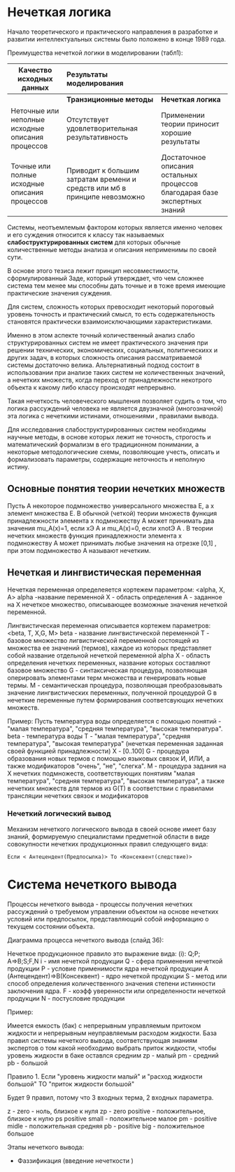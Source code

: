 # Нечеткая логика

Начало теоретического и практического направления в разработке и развитии интеллектуальных системы было положено в конце 1989 года. 

Преимущества нечеткой логики в моделировании (табл1):

|Качество исходных данных   |  Результаты моделирования     |                                   |
| --------------------------|:------------------            | :-----                            |
|                                                  |__Транзиционные методы__        |__Нечеткая логика__                |
|Неточные или неполные исходные описания процессов |Отсутствует удовлетворительная результативность | Применении теории приносит хорошие результаты |
|Точные или полные исходные описания процессов |Приводит к большим затратам времени и средств или мб в принципе  невозможно   |Достаточное описания остальных процессов благодарая базе экспертных знаний   | 

Системы, неотъемлемым фактором которых является именно человек и его суждения относится к классу так называемых __слабоструктурированных систем__ для которых обычные количественные методы анализа и описания неприменимы по своей сути. 

В основе этого тезиса лежит принцип несовместимости, сформулированный Заде, который утверждает, что чем сложнее система тем менее мы способны дать точные и в тоже время имеющие практические значения суждения. 

Для систем, сложность которых превосходит некоторый пороговый уровень точность и практический смысл, то есть содержательность становятся практически взаимоисключающими характеристиками. 

Именно в этом аспекте точный количественный анализ слабо структурированных систем не имеет практического значения при решении технических, экономических, социальных, политическихх и других задач, в которых сложность описания рассматриваемой системы достаточно велика. Альтернативный подход состоит в  использовании при анализе таких систем не количественных значений, а нечетких множеств, когда переход от принадлежности некотрого объекта к какому либо классу происходят непрерывно. 

Такая нечеткость человеческого мышления позволяет судить о том, что логика рассуждений человека не является двузначной (многозначной) эта логика с нечеткими истинами, отношениями , правилами вывода. 

Для исследования слабоструктурированных систем необходимы научные методы, в основе которых лежит не точность, строгость и математический формализм в его традиционном понимании, а некоторые методологические схемы, позволяющие учесть, описать и формализовать параметры, содержащие неточность и неполную истину. 

## Основные понятия теории нечетких множеств

Пусть А некоторое подмножество универсального множества E, а х элемент множества E. В обычной (четкой) теории множеств функция принадлежности элемента x подмножеству А может принимать два значения  mu_A(x)=1, если xЭ A и mu_A(x)=0, если xnotЭ A . В теории нечетких множеств функция принадлежности элемента x подмножеству A  может принимать любые значения на отрезке [0,1] , при этом подмножество А называют нечетким. 

## Нечеткая и лингвистическая переменная 

Нечеткая переменная определеяется кортежем параметром: <alpha, X, A>
alpha  -название переменной
X - область определения
A - заданное на X нечеткое множество, описывающее возможные значения нечеткой переменной. 

Лингвистическая переменная описывается кортежем параметров: 
<beta, T, X,G, M>
beta - название лингвистической переменной 
T - базовое множество лигвистической переменной состоящей из множества ее значений (термов), каждое из которых представляет собой название отдельной нечеткой переменной alpha
X - область определения нечетких переменных, название которых составляют базовое множество
G - синтаксическая процедура, позволяющая оперировать элементами терм множества и генерировать новые термы. 
M - семантическая процедура, позволяющая преобразовывать значение лингвистических переменных, полученной процедурой G в нечеткие переменные путем формирования соответсвующих нечетких множеств. 

Пример: 
Пусть температура воды определяется с помощью понятий - "малая температура", "средняя температура", "высокая температура". 
beta - температура воды
T - "малая температура", "средняя температура", "высокая температура" (нечеткая переменная заданная своей функцией принадлежности)
X - [0..100]
G - процедура образования новых термов с помощью языковых связок И, ИЛИ,  а также модификаторов "очень", "не", "слегка".
M - процедура задания на X нечетких подмножеств, соответствующих понятиям "малая температура", "средняя температура", "высокая температура", а также нечетких множеств для термов из G(T) в соответствии с правилами трансляции нечетких связок и модификаторов

### Нечеткий логический вывод

Механизм нечеткого логического вывода в своей основе имеет базу знаний, формируемую специалистами предметной области в виде совокупности нечетких продукционных правил следующего вида:

    Если < Антецендент(Предпосылка)> То <Консеквент(следствие)>

# Система нечеткого вывода

Процессы нечеткого вывода - процессы получения нечетких рассуждений о требуемом управлении объектом на основе нечетких условий или предпосылок, представляющий собой информацию о текущем состоянии объекта. 

Диаграмма процесса нечеткого вывода (слайд 36): 

Нечеткое продукционное правило это выражение вида: 
(i): Q;P; A=>B;S;F,N
i - имя нечеткой продукции 
Q - сфера применения нечеткой продукции
P - условие применимости ядра нечеткой продукции 
A (Антецендент)=>B(Консеквент) - ядро нечеткой продукции 
S - метод или способ определения количественного значения степени истинности заключения ядра. 
F - коэфф уверенности или определенности нечеткой продукции
N - постусловие продукции

Пример: 

Имеется емкость (бак) с непрерывным управляемым притоком жидкости и непрерывным неуправляемым расходом жидкости.
База правил системы нечеткого вывода, соответствующая знаниям экспертов о том какой необходимо выбрать приток жидкости, чтобы уровень жидкости в баке оставлся средним
zp - малый
pm - средний
pb - большой

Правило 1. Если "уровень жидкости малый" и "расход жидкости большой" ТО "приток жидкости большой"

Будет 9 правил, потому что 3 входных терма, 2 входных параметра.

z - zero - ноль, близкое к нуля
zp - zero positive - положительное, близкое к нулю
ps positive small - положительное малое
pm - positive midle - положительная средняя
pb - positive big - положительное большое

Этапы нечеткого вывода: 
- Фаззификация (введение нечеткости )





